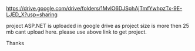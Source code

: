 https://drive.google.com/drive/folders/1MvlO6DJSphAjTmfYwhpzTx-9E-LJED_X?usp=sharing


project ASP.NET is uploaded in google drive as project size is more then 25 mb cant upload here.
please use above link to get project.

Thanks
